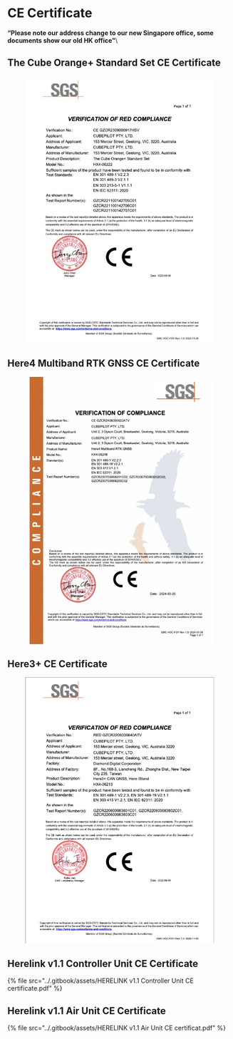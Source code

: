 # CE Certificate

**“Please note our address change to our new Singapore office, some documents show our old HK office"**\


## The Cube Orange+ Standard Set CE Certificate

<figure><img src="../.gitbook/assets/The Cube Orange+ Standard Set CE Certificate.jpg" alt=""><figcaption></figcaption></figure>

## Here4 Multiband RTK GNSS CE Certificate

<figure><img src="../.gitbook/assets/Here4 CE Certificate.jpg" alt=""><figcaption></figcaption></figure>

## Here3+ CE Certificate

<figure><img src="../.gitbook/assets/Here3+ CE Certificate.jpg" alt=""><figcaption></figcaption></figure>

## Herelink v1.1 Controller Unit CE Certificate

{% file src="../.gitbook/assets/HERELINK v1.1 Controller Unit CE certificate.pdf" %}

## Herelink v1.1 Air Unit CE Certificate

{% file src="../.gitbook/assets/HERELINK v1.1 Air Unit CE certificat.pdf" %}
